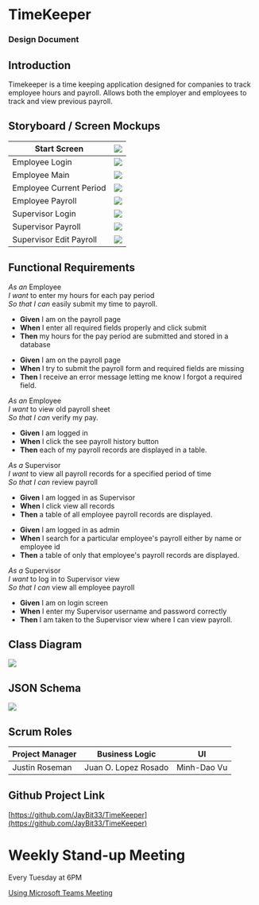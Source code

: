 # TimeKeeper 

### Design Document

## Introduction  

Timekeeper is a time keeping application designed for companies to track employee hours and payroll. Allows both the employer and employees to track and view previous payroll.

## Storyboard / Screen Mockups  

| Start Screen | ![](images/main_page.png) |
| --- | --- |
| Employee Login | ![](images/login.png) |
| Employee Main | ![](images/employee_main.png) |
| Employee Current Period | ![](images/emp_current_period.png) |
| Employee Payroll | ![](images/employee_payroll.png) |
| Supervisor Login | ![](images/login.png) |
| Supervisor Payroll | ![](images/supervisor_payroll.png) |
| Supervisor Edit Payroll | ![](images/supervisor_edit_payroll.png) |

## Functional Requirements

*As an* Employee  
*I want* to enter my hours for each pay period  
*So that I can* easily submit my time to payroll.  
* **Given** I am on the payroll page
* **When** I enter all required fields properly and click submit
* **Then** my hours for the pay period are submitted and stored in a database   

- **Given** I am on the payroll page
- **When** I try to submit the payroll form and required fields are missing
- **Then** I receive an error message letting me know I forgot a required field.  

*As an* Employee  
*I want* to view old payroll sheet  
*So that I can* verify my pay.  
* **Given** I am logged in
* **When** I click the see payroll history button
* **Then** each of my payroll records are displayed in a table.  


*As a* Supervisor  
*I want* to view all payroll records for a specified period of time  
*So that I can* review payroll  
* **Given** I am logged in as Supervisor
* **When** I click view all records
* **Then** a table of all employee payroll records are displayed.   

- **Given** I am logged in as admin
- **When** I search for a particular employee&#39;s payroll either by name or employee id
- **Then** a table of only that employee&#39;s payroll records are displayed.   

*As a* Supervisor  
*I want* to log in to Supervisor view  
*So that I can* view all employee payroll  
* **Given** I am on login screen
* **When** I enter my Supervisor username and password correctly
* **Then** I am taken to the Supervisor view where I can view payroll.  

## Class Diagram

![](images/class_uml.jpg)

## JSON Schema

![](images/json_schema.png)

## Scrum Roles


Project Manager | Business Logic | UI 
-------------------- | ------------ | ------------------ 
Justin Roseman | Juan O. Lopez Rosado | Minh-Dao Vu

## Github Project Link

[https://github.com/JayBit33/TimeKeeper](https://github.com/JayBit33/TimeKeeper)

# Weekly Stand-up Meeting 

Every Tuesday at 6PM 

[Using Microsoft Teams Meeting](https://teams.microsoft.com/l/meetup-join/19%3ameeting_ZTZmNDg3Y2MtN2VkZi00NzU3LWI0MTktM2EzZmQ4MDQyZWY2%40thread.v2/0?context=%7b%22Tid%22%3a%22f5222e6c-5fc6-48eb-8f03-73db18203b63%22%2c%22Oid%22%3a%22658973be-03e2-4222-9e7d-ab33bc59a71a%22%7d)
